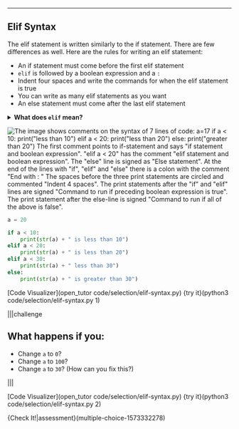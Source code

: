 ----------

## Elif Syntax

The elif statement is written similarly to the if statement. There are few differences as well. Here are the rules for writing an elif statement:

* An if statement must come before the first elif statement
* `elif` is followed by a boolean expression and a `:`
* Indent four spaces and write the commands for when the elif statement is true
* You can write as many elif statements as you want
* An else statement must come after the last elif statement

<details>
  <summary><b>What does <code>elif</code> mean?</b></summary>
  <code>elif</code> is an abbreviation of <code>else</code> and <code>if</code>. Since <code>elif</code> statements are common, the command was simplified so programmers would not have to write <code>else if</code>.
</details>

![The image shows comments on the syntax of 7 lines of code:
a=17
if a < 10:
  print("less than 10")
elif a < 20:
  print("less than 20")
else:
  print("greater than 20")
The first comment points to if-statement and says "if statement and boolean expression". "elif a < 20" has the comment "elif statement and boolean expression". The "else" line is signed as "Else statement". At the end of the lines with "if", "elif" and "else" there is a colon with the comment "End with : " The spaces before the three print statements are circled and commented "Indent 4 spaces". The print statements after the "if" and "elif" lines are signed "Command to run if preceding boolean expression is true". The print statement after the else-line is signed "Command to run if all of the above is false".
](.guides/images/elif-statement.png)

```python
a = 20

if a < 10:
    print(str(a) + " is less than 10")
elif a < 20:
    print(str(a) + " is less than 20")
elif a < 30:
    print(str(a) + " less than 30")
else:
    print(str(a) + " is greater than 30")
```

[Code Visualizer](open_tutor code/selection/elif-syntax.py)
{try it}(python3 code/selection/elif-syntax.py 1)

|||challenge
## What happens if you:
* Change `a` to `0`?
* Change `a` to `100`?
* Change `a` to `30`? (How can you fix this?)

|||

[Code Visualizer](open_tutor code/selection/elif-syntax.py)
{try it}(python3 code/selection/elif-syntax.py 2)

{Check It!|assessment}(multiple-choice-1573332278)


